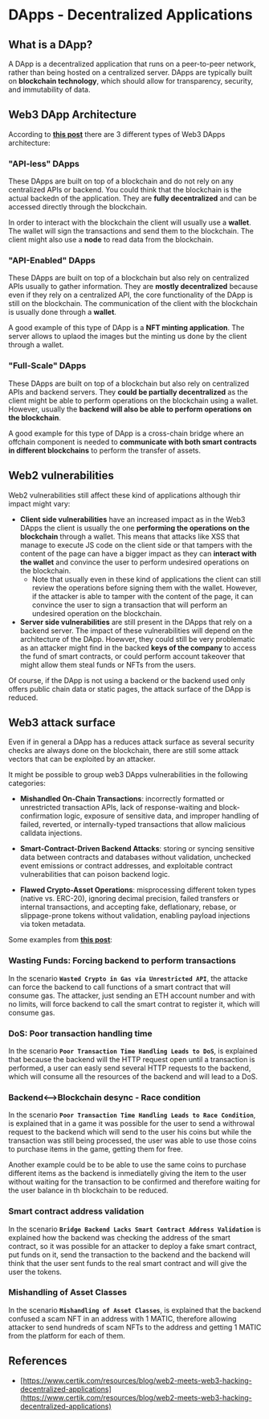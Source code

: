 # DApps - Decentralized Applications

## What is a DApp?

A DApp is a decentralized application that runs on a peer-to-peer network, rather than being hosted on a centralized server. DApps are typically built on **blockchain technology**, which should allow for transparency, security, and immutability of data.

## Web3 DApp Architecture

According to [**this post**](https://www.certik.com/resources/blog/web2-meets-web3-hacking-decentralized-applications) there are 3 different types of Web3 DApps architecture:

### "API-less" DApps

These DApps are built on top of a blockchain and do not rely on any centralized APIs or backend. You could think that the blockchain is the actual backedn of the application. They are **fully decentralized** and can be accessed directly through the blockchain.

In order to interact with the blockchain the client will usually use a **wallet**. The wallet will sign the transactions and send them to the blockchain. The client might also use a **node** to read data from the blockchain.

### "API-Enabled" DApps

These DApps are built on top of a blockchain but also rely on centralized APIs usually to gather information. They are **mostly decentralized** because even if they rely on a centralized API, the core functionality of the DApp is still on the blockchain. The communication of the client with the blockchain is usually done through a **wallet**.

A good example of this type of DApp is a **NFT minting application**. The server allows to uplaod the images but the minting us done by the client through a wallet.

### "Full-Scale" DApps

These DApps are built on top of a blockchain but also rely on centralized APIs and backend servers. They **could be partially decentralized** as the client might be able to perform operations on the blockchain using a wallet. However, usually the **backend will also be able to perform operations on the blockchain**.

A good example for this type of DApp is a cross-chain bridge where an offchain component is needed to **communicate with both smart contracts in different blockchains** to perform the transfer of assets.

## Web2 vulnerabilities

Web2 vulnerabilities still affect these kind of applications although thir impact might vary:

- **Client side vulnerabilities** have an increased impact as in the Web3 DApps the client is usually the one **performing the operations on the blockchain** through a wallet. This means that attacks like XSS that manage to execute JS code on the client side or that tampers with the content of the page can have a bigger impact as they can **interact with the wallet** and convince the user to perform undesired operations on the blockchain.
   - Note that usually even in these kind of applications the client can still review the operations before signing them with the wallet. However, if the attacker is able to tamper with the content of the page, it can convince the user to sign a transaction that will perform an undesired operation on the blockchain.
- **Server side vulnerabilities** are still present in the DApps that rely on a backend server. The impact of these vulnerabilities will depend on the architecture of the DApp. Hoewver, they could still be very problematic as an attacker might find in the backed **keys of the company** to access the fund of smart contracts, or could perform account takeover that might allow them steal funds or NFTs from the users.

Of course, if the DApp is not using a backend or the backend used only offers public chain data or static pages, the attack surface of the DApp is reduced.

## Web3 attack surface

Even if in general a DApp has a reduces attack surface as several security checks are always done on the blockchain, there are still some attack vectors that can be exploited by an attacker.

It might be possible to group web3 DApps vulnerabilities in the following categories:

- **Mishandled On-Chain Transactions**: incorrectly formatted or unrestricted transaction APIs, lack of response-waiting and block-confirmation logic, exposure of sensitive data, and improper handling of failed, reverted, or internally-typed transactions that allow malicious calldata injections.

- **Smart-Contract-Driven Backend Attacks**: storing or syncing sensitive data between contracts and databases without validation, unchecked event emissions or contract addresses, and exploitable contract vulnerabilities that can poison backend logic.

- **Flawed Crypto-Asset Operations**: misprocessing different token types (native vs. ERC-20), ignoring decimal precision, failed transfers or internal transactions, and accepting fake, deflationary, rebase, or slippage-prone tokens without validation, enabling payload injections via token metadata.

Some examples from [**this post**](https://www.certik.com/resources/blog/web2-meets-web3-hacking-decentralized-applications):

### Wasting Funds: Forcing backend to perform transactions

In the scenario **`Wasted Crypto in Gas via Unrestricted API`**, the attacke can force the backend to call functions of a smart contract that will consume gas. The attacker, just sending an ETH account number and with no limits, will force backend to call the smart contrat to register it, which will consume gas.

### DoS: Poor transaction handling time

In the scenario **`Poor Transaction Time Handling Leads to DoS`**, is explained that because the backend will the HTTP request open until a transaction is performed, a user can easly send several HTTP requests to the backend, which will consume all the resources of the backend and will lead to a DoS.

### Backend<-->Blockchain desync - Race condition

In the scenario **`Poor Transaction Time Handling Leads to Race Condition`**, is explained that in a game it was possible for the user to send a withrowal request to the backend which will send to the user his coins but while the transaction was still being processed, the user was able to use those coins to purchase items in the game, getting them for free.

Another example could be to be able to use the same coins to purchase different items as the backend is inmediatelly giving the item to the user without waiting for the transaction to be confirmed and therefore waiting for the user balance in th blockchain to be reduced.

### Smart contract address validation

In the scenario **`Bridge Backend Lacks Smart Contract Address Validation`** is explained how the backend was checking the address of the smart contract, so it was possible for an attacker to deploy a fake smart contract, put funds on it, send the transaction to the backend and the backend will think that the user sent funds to the real smart contract and will give the user the tokens.

### Mishandling of Asset Classes

In the scenario **`Mishandling of Asset Classes`**, is explained that the backend confused a scam NFT in an address with 1 MATIC, therefore allowing attacker to send hundreds of scam NFTs to the address and getting 1 MATIC from the platform for each of them.

## References
- [https://www.certik.com/resources/blog/web2-meets-web3-hacking-decentralized-applications](https://www.certik.com/resources/blog/web2-meets-web3-hacking-decentralized-applications)

